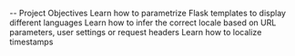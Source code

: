 -- Project Objectives
Learn how to parametrize Flask templates to display different languages
Learn how to infer the correct locale based on URL parameters, user settings or request headers
Learn how to localize timestamps